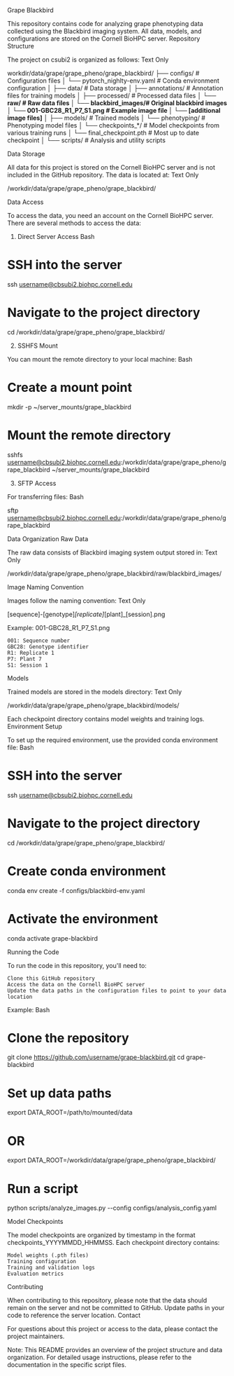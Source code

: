 Grape Blackbird

This repository contains code for analyzing grape phenotyping data collected using the Blackbird imaging system. All data, models, and configurations are stored on the Cornell BioHPC server.
Repository Structure

The project on csubi2 is organized as follows:
Text Only

workdir/data/grape/grape_pheno/grape_blackbird/
├── configs/                 # Configuration files
│   └── pytorch_nighlty-env.yaml   # Conda environment configuration
│
├── data/                    # Data storage
│   ├── annotations/         # Annotation files for training models
│   ├── processed/           # Processed data files
│   └── **raw/                 # Raw data files
│       └── blackbird_images/# Original blackbird images
│           └── 001-GBC28_R1_P7_S1.png # Example image file
│           └── [additional image files]**
│
├── models/                  # Trained models
│   └── phenotyping/         # Phenotyping model files
│       └── checkpoints_*/   # Model checkpoints from various training runs
│           └── final_checkpoint.pth # Most up to date checkpoint
│
└── scripts/                 # Analysis and utility scripts

Data Storage

All data for this project is stored on the Cornell BioHPC server and is not included in the GitHub repository. The data is located at:
Text Only

/workdir/data/grape/grape_pheno/grape_blackbird/

Data Access

To access the data, you need an account on the Cornell BioHPC server. There are several methods to access the data:
1. Direct Server Access
Bash

# SSH into the server
ssh username@cbsubi2.biohpc.cornell.edu

# Navigate to the project directory
cd /workdir/data/grape/grape_pheno/grape_blackbird/

2. SSHFS Mount

You can mount the remote directory to your local machine:
Bash

# Create a mount point
mkdir -p ~/server_mounts/grape_blackbird

# Mount the remote directory
sshfs username@cbsubi2.biohpc.cornell.edu:/workdir/data/grape/grape_pheno/grape_blackbird ~/server_mounts/grape_blackbird

3. SFTP Access

For transferring files:
Bash

sftp username@cbsubi2.biohpc.cornell.edu:/workdir/data/grape/grape_pheno/grape_blackbird

Data Organization
Raw Data

The raw data consists of Blackbird imaging system output stored in:
Text Only

/workdir/data/grape/grape_pheno/grape_blackbird/raw/blackbird_images/

Image Naming Convention

Images follow the naming convention:
Text Only

[sequence]-[genotype]_[replicate]_[plant]_[session].png

Example: 001-GBC28_R1_P7_S1.png

    001: Sequence number
    GBC28: Genotype identifier
    R1: Replicate 1
    P7: Plant 7
    S1: Session 1

Models

Trained models are stored in the models directory:
Text Only

/workdir/data/grape/grape_pheno/grape_blackbird/models/

Each checkpoint directory contains model weights and training logs.
Environment Setup

To set up the required environment, use the provided conda environment file:
Bash

# SSH into the server
ssh username@cbsubi2.biohpc.cornell.edu

# Navigate to the project directory
cd /workdir/data/grape/grape_pheno/grape_blackbird/

# Create conda environment
conda env create -f configs/blackbird-env.yaml

# Activate the environment
conda activate grape-blackbird

Running the Code

To run the code in this repository, you'll need to:

    Clone this GitHub repository
    Access the data on the Cornell BioHPC server
    Update the data paths in the configuration files to point to your data location

Example:
Bash

# Clone the repository
git clone https://github.com/username/grape-blackbird.git
cd grape-blackbird

# Set up data paths
export DATA_ROOT=/path/to/mounted/data
# OR
export DATA_ROOT=/workdir/data/grape/grape_pheno/grape_blackbird/

# Run a script
python scripts/analyze_images.py --config configs/analysis_config.yaml

Model Checkpoints

The model checkpoints are organized by timestamp in the format checkpoints_YYYYMMDD_HHMMSS. Each checkpoint directory contains:

    Model weights (.pth files)
    Training configuration
    Training and validation logs
    Evaluation metrics

Contributing

When contributing to this repository, please note that the data should remain on the server and not be committed to GitHub. Update paths in your code to reference the server location.
Contact

For questions about this project or access to the data, please contact the project maintainers.

Note: This README provides an overview of the project structure and data organization. For detailed usage instructions, please refer to the documentation in the specific script files.
